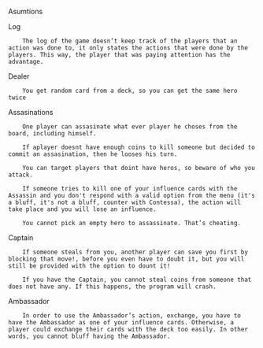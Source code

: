 
Asumtions

  Log

        The log of the game doesn’t keep track of the players that an action was done to, it only states the actions that were done by the players. This way, the player that was paying attention has the advantage.


  Dealer     

        You get random card from a deck, so you can get the same hero twice
 

  Assasinations

        One player can assasinate what ever player he choses from the board, including himself.

        If aplayer doesnt have enough coins to kill someone but decided to commit an assasination, then he looses his turn. 

        You can target players that doint have heros, so beware of who you attack.

        If someone tries to kill one of your influence cards with the Assassin and you don't respond with a valid option from the menu (it's a bluff, it's not a bluff, counter with Contessa), the action will take place and you will lose an influence.

        You cannot pick an empty hero to assassinate. That’s cheating.


  Captain

        If someone steals from you, another player can save you first by blocking that move!, before you even have to doubt it, but you will still be provided with the option to dount it!

        If you have the Captain, you cannot steal coins from someone that does not have any. If this happens, the program will crash.
      

  Ambassador
  
        In order to use the Ambassador’s action, exchange, you have to have the Ambassador as one of your influence cards. Otherwise, a player could exchange their cards with the deck too easily. In other words, you cannot bluff having the Ambassador. 
